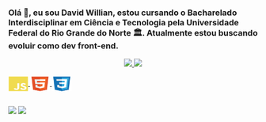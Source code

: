 ### Olá 👋, eu sou David Willian, estou cursando o Bacharelado Interdisciplinar em Ciência e Tecnologia pela Universidade Federal do Rio Grande do Norte 🏛. Atualmente estou buscando evoluir como dev front-end.

<div align="center">
  <a href="https://github.com/DavidWillian7">
  <img height="180em" src="https://github-readme-stats.vercel.app/api?username=DavidWillian7&show_icons=true&theme=dark&include_all_commits=true&count_private=true"/>
  <img height="180em" src="https://github-readme-stats.vercel.app/api/top-langs/?username=DavidWillian7&layout=compact&langs_count=7&theme=dark"/>
</div>
<div style="display: inline_block"><br>
  <img align="center" alt="DW-Js" height="30" width="40" src="https://raw.githubusercontent.com/devicons/devicon/master/icons/javascript/javascript-plain.svg">
  <img align="center" alt="DW-HTML" height="30" width="40" src="https://raw.githubusercontent.com/devicons/devicon/master/icons/html5/html5-original.svg">
  <img align="center" alt="DW-CSS" height="30" width="40" src="https://raw.githubusercontent.com/devicons/devicon/master/icons/css3/css3-original.svg">
</div>

##  

<div>
  <a href = "mailto:davidwilliandwp@gmail.com"><img src="https://img.shields.io/badge/-Gmail-%23333?style=for-the-badge&logo=gmail&logoColor=white" target="_blank"></a>
  <a href="https://www.linkedin.com/in/david-willian-290527227/" target="_blank"><img src="https://img.shields.io/badge/-LinkedIn-%230077B5?style=for-the-badge&logo=linkedin&logoColor=white" target="_blank"></a> 
  
</div>
